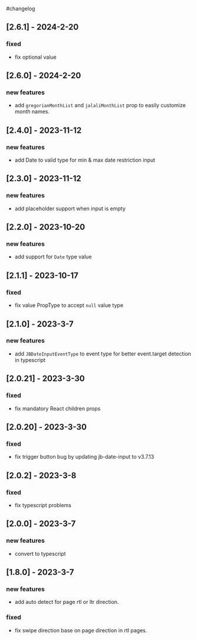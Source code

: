 #changelog
## [2.6.1] - 2024-2-20
### fixed
- fix optional value
## [2.6.0] - 2024-2-20
### new features
- add `gregorianMonthList` and `jalaliMonthList` prop to easily customize month names.
## [2.4.0] - 2023-11-12
### new features
- add Date to valid type for min & max date restriction input
## [2.3.0] - 2023-11-12
### new features
- add placeholder support when input is empty
## [2.2.0] - 2023-10-20
### new features
- add support for `Date` type value
## [2.1.1] - 2023-10-17
### fixed
- fix value PropType to accept `null` value type
## [2.1.0] - 2023-3-7
### new features
- add `JBDateInputEventType` to event type for better event.target detection in typescript
## [2.0.21] - 2023-3-30
### fixed
- fix mandatory React children props
## [2.0.20] - 2023-3-30
### fixed
- fix trigger button bug by updating jb-date-input to v3.7.13
## [2.0.2] - 2023-3-8
### fixed
- fix typescript problems
## [2.0.0] - 2023-3-7
### new features
- convert to typescript
## [1.8.0] - 2023-3-7
### new features
- add auto detect for page rtl or ltr direction.
### fixed
- fix swipe direction base on page direction in rtl pages.

